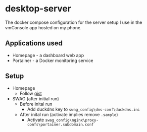 # desktop-server

The docker compose configuration for the server setup I use in the vmConsole app hosted on my phone.

## Applications used

- Homepage - a dashboard web app
- Portainer - a Docker monitoring service

## Setup

- Homepage
  - Follow [gist](https://gist.github.com/styblope/dc55e0ad2a9848f2cc3307d4819d819f)
- SWAG (after initial run)
  - Before inital run
    - Add duckdns key to `swag_config\dns-conf\duckdns.ini`
  - After inital run (activate implies remove `.sample`)
    - Activate `swag_config\nginx\proxy-confs\portainer.subdomain.conf`
